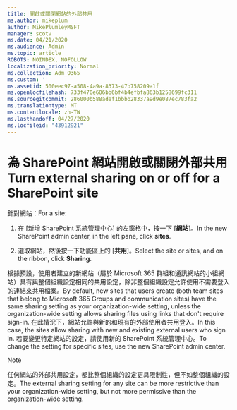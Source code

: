```yaml
---
title: 開啟或關閉網站的外部共用
ms.author: mikeplum
author: MikePlumleyMSFT
manager: scotv
ms.date: 04/21/2020
ms.audience: Admin
ms.topic: article
ROBOTS: NOINDEX, NOFOLLOW
localization_priority: Normal
ms.collection: Adm_O365
ms.custom: ''
ms.assetid: 500eec97-a508-4a9a-8373-47b758209a1f
ms.openlocfilehash: 733f470e606bb6bf4b4efbfa863b1258699fc311
ms.sourcegitcommit: 286000b588adef1bbbb28337a9d9e087ec783fa2
ms.translationtype: MT
ms.contentlocale: zh-TW
ms.lasthandoff: 04/27/2020
ms.locfileid: "43912921"
---
```

# <a name="turn-external-sharing-on-or-off-for-a-sharepoint-site"></a><span data-ttu-id="4851f-102">為 SharePoint 網站開啟或關閉外部共用</span><span class="sxs-lookup"><span data-stu-id="4851f-102">Turn external sharing on or off for a SharePoint site</span></span>

<span data-ttu-id="4851f-103">針對網站：</span><span class="sxs-lookup"><span data-stu-id="4851f-103">For a site:</span></span>
  
1. <span data-ttu-id="4851f-104">在 [新增 SharePoint 系統管理中心] 的左窗格中，按一下 [**網站**]。</span><span class="sxs-lookup"><span data-stu-id="4851f-104">In the new SharePoint admin center, in the left pane, click **sites**.</span></span>
    
2. <span data-ttu-id="4851f-105">選取網站，然後按一下功能區上的 [**共用**]。</span><span class="sxs-lookup"><span data-stu-id="4851f-105">Select the site or sites, and on the ribbon, click **Sharing**.</span></span>
    
<span data-ttu-id="4851f-106">根據預設，使用者建立的新網站（屬於 Microsoft 365 群組和通訊網站的小組網站）具有與整個組織設定相同的共用設定，除非整個組織設定允許使用不需要登入的連結來共用檔案。</span><span class="sxs-lookup"><span data-stu-id="4851f-106">By default, new sites that users create (both team sites that belong to Microsoft 365 Groups and communication sites) have the same sharing setting as your organization-wide setting, unless the organization-wide setting allows sharing files using links that don't require sign-in.</span></span> <span data-ttu-id="4851f-107">在此情況下，網站允許與新的和現有的外部使用者共用登入。</span><span class="sxs-lookup"><span data-stu-id="4851f-107">In this case, the sites allow sharing with new and existing external users who sign in.</span></span> <span data-ttu-id="4851f-108">若要變更特定網站的設定，請使用新的 SharePoint 系統管理中心。</span><span class="sxs-lookup"><span data-stu-id="4851f-108">To change the setting for specific sites, use the new SharePoint admin center.</span></span>
  
> [!NOTE]
> <span data-ttu-id="4851f-109">任何網站的外部共用設定，都比整個組織的設定更具限制性，但不如整個組織的設定。</span><span class="sxs-lookup"><span data-stu-id="4851f-109">The external sharing setting for any site can be more restrictive than your organization-wide setting, but not more permissive than the organization-wide setting.</span></span> 
  

